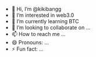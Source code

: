- 👋 Hi, I’m @kikibangg
- 👀 I’m interested in web3.0
- 🌱 I’m currently learning BTC
- 💞️ I’m looking to collaborate on ...
- 📫 How to reach me ...
- 😄 Pronouns: ...
- ⚡ Fun fact: ...

<!---
kikibangg/kikibangg is a ✨ special ✨ repository because its `README.md` (this file) appears on your GitHub profile.
You can click the Preview link to take a look at your changes.
--->
